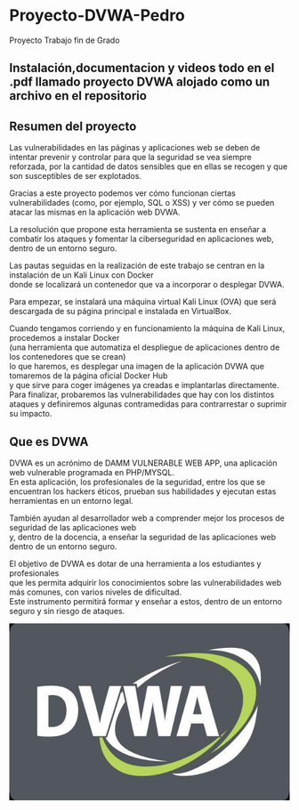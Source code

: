 # Proyecto-DVWA-Pedro
Proyecto Trabajo fin de Grado  

## Instalación,documentacion y videos todo en el .pdf llamado proyecto DVWA alojado como un archivo en el repositorio

## Resumen del proyecto
Las vulnerabilidades en las páginas y aplicaciones web se deben de intentar prevenir y controlar para que la seguridad se vea siempre reforzada, 
por la cantidad de datos sensibles que en ellas se recogen y que son susceptibles de ser explotados.  
  
Gracias a este proyecto podemos ver cómo funcionan ciertas vulnerabilidades (como, por ejemplo, SQL o XSS) y ver cómo se pueden atacar las mismas en la aplicación web DVWA.  

La resolución que propone esta herramienta se sustenta en enseñar a combatir los ataques y fomentar la ciberseguridad en aplicaciones web, dentro de un entorno seguro.  

Las pautas seguidas en la realización de este trabajo se centran en la instalación de un Kali Linux con Docker  
donde se localizará un contenedor que va a incorporar o desplegar DVWA.  
  
Para empezar, se instalará una máquina virtual Kali Linux (OVA) que será descargada de su página principal e instalada en VirtualBox.  

Cuando tengamos corriendo y en funcionamiento la máquina de Kali Linux, procedemos a instalar Docker  
(una herramienta que automatiza el despliegue de aplicaciones dentro de los contenedores que se crean)  
lo que haremos, es desplegar una imagen de la aplicación DVWA que tomaremos de la página oficial Docker Hub  
y que sirve para coger imágenes ya creadas e implantarlas directamente.  
Para finalizar, probaremos las vulnerabilidades que hay con los distintos ataques y definiremos algunas contramedidas para contrarrestar o suprimir su impacto.  
  
## Que es DVWA  
DVWA es un acrónimo de DAMM VULNERABLE WEB APP, una aplicación web vulnerable programada en PHP/MYSQL.    
En esta aplicación, los profesionales de la seguridad, entre los que se encuentran los hackers éticos, 
prueban sus habilidades y ejecutan estas herramientas en un entorno legal.  
  
También ayudan al desarrollador web a comprender mejor los procesos de seguridad de las aplicaciones web   
y, dentro de la docencia, a enseñar la seguridad de las aplicaciones web dentro de un entorno seguro.  
  
El objetivo de DVWA es dotar de una herramienta a los estudiantes y profesionales   
que les permita adquirir los conocimientos sobre las vulnerabilidades web más comunes, con varios niveles de dificultad.   
Este instrumento permitirá formar y enseñar a estos, dentro de un entorno seguro y sin riesgo de ataques.  

![](https://github.com/peter1323/Proyecto-DVWA-Pedro/blob/main/dvwa.jpg)  
